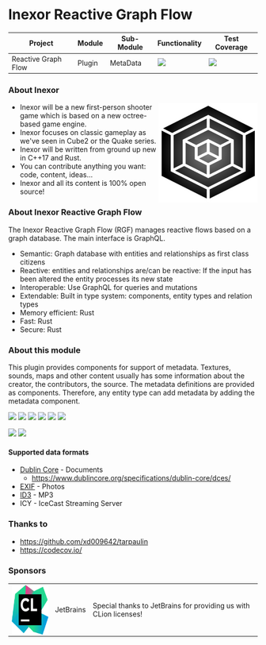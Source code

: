 # Inexor Reactive Graph Flow

| Project | Module | Sub-Module | Functionality | Test Coverage |
| --- | --- | --- | --- | --- |
| Reactive Graph Flow | Plugin | MetaData | <img src="https://img.shields.io/badge/state-completed-brightgreen"> | [<img src="https://img.shields.io/codecov/c/github/aschaeffer/inexor-rgf-plugin-metadata">](https://app.codecov.io/gh/aschaeffer/inexor-rgf-plugin-metadata) |

### About Inexor

<a href="https://inexor.org/">
<img align="right" width="200" height="200" src="https://raw.githubusercontent.com/aschaeffer/inexor-rgf-plugin-metadata/main/docs/images/inexor_2.png">
</a>

* Inexor will be a new first-person shooter game which is based on a new octree-based game engine.
* Inexor focuses on classic gameplay as we've seen in Cube2 or the Quake series.
* Inexor will be written from ground up new in C++17 and Rust.
* You can contribute anything you want: code, content, ideas...
* Inexor and all its content is 100% open source!

### About Inexor Reactive Graph Flow

The Inexor Reactive Graph Flow (RGF) manages reactive flows based on a graph database. The main interface is GraphQL.

* Semantic: Graph database with entities and relationships as first class citizens
* Reactive: entities and relationships are/can be reactive: If the input has been altered the entity processes its new state
* Interoperable: Use GraphQL for queries and mutations
* Extendable: Built in type system: components, entity types and relation types
* Memory efficient: Rust
* Fast: Rust
* Secure: Rust

### About this module

This plugin provides components for support of metadata. Textures, sounds, maps and other content usually has some
information about the creator, the contributors, the source. The metadata definitions are provided as components.
Therefore, any entity type can add metadata by adding the metadata component.

[<img src="https://img.shields.io/badge/Language-Rust-brightgreen">](https://www.rust-lang.org/)
[<img src="https://img.shields.io/badge/Platforms-Linux%20%26%20Windows-brightgreen">]()
[<img src="https://img.shields.io/github/workflow/status/aschaeffer/inexor-rgf-plugin-metadata/Rust">](https://github.com/aschaeffer/inexor-rgf-plugin-metadata/actions?query=workflow%3ARust)
[<img src="https://img.shields.io/github/last-commit/aschaeffer/inexor-rgf-plugin-metadata">]()
[<img src="https://img.shields.io/github/languages/code-size/aschaeffer/inexor-rgf-plugin-metadata">]()
[<img src="https://img.shields.io/codecov/c/github/aschaeffer/inexor-rgf-plugin-metadata">](https://app.codecov.io/gh/aschaeffer/inexor-rgf-plugin-metadata)

[<img src="https://img.shields.io/github/license/aschaeffer/inexor-rgf-plugin-metadata">](https://github.com/aschaeffer/inexor-rgf-plugin-metadata/blob/main/LICENSE)
[<img src="https://img.shields.io/discord/698219248954376256?logo=discord">](https://discord.com/invite/acUW8k7)

#### Supported data formats

* [Dublin Core](https://en.wikipedia.org/wiki/Dublin_Core) - Documents
  * https://www.dublincore.org/specifications/dublin-core/dces/ 
* [EXIF](https://en.wikipedia.org/wiki/Exif) - Photos
* [ID3](https://en.wikipedia.org/wiki/ID3) - MP3
* ICY - IceCast Streaming Server

### Thanks to

* https://github.com/xd009642/tarpaulin
* https://codecov.io/

### Sponsors

| | | |
| --- | --- | --- |
| <a href="https://www.jetbrains.com/?from=github.com/inexorgame"><img align="right" width="100" height="100" src="https://raw.githubusercontent.com/aschaeffer/inexor-rgf-plugin-numeric/main/docs/images/icon_CLion.svg"></a> | JetBrains | Special thanks to JetBrains for providing us with CLion licenses! |
